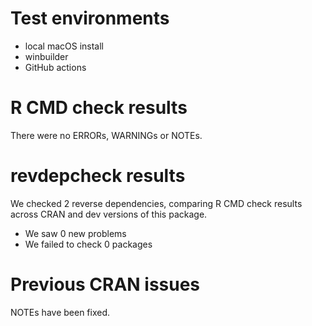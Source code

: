 # Test environments

 * local macOS install
 * winbuilder
 * GitHub actions

# R CMD check results

There were no ERRORs, WARNINGs or NOTEs.

# revdepcheck results

We checked 2 reverse dependencies, comparing R CMD check results across CRAN and dev versions of this package.

 * We saw 0 new problems
 * We failed to check 0 packages

# Previous CRAN issues

NOTEs have been fixed.
